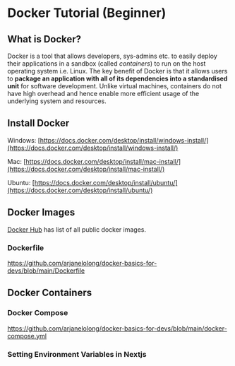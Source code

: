 # Docker Tutorial (Beginner)

## What is Docker?

Docker is a tool that allows developers, sys-admins etc. to easily deploy their applications in a sandbox (called *containers*) to run on the host operating system i.e. Linux. The key benefit of Docker is that it allows users to **package an application with all of its dependencies into a standardised unit** for software development. Unlike virtual machines, containers do not 
have high overhead and hence enable more efficient usage of the underlying system and resources.

## Install Docker

Windows: [https://docs.docker.com/desktop/install/windows-install/](https://docs.docker.com/desktop/install/windows-install/)

Mac: [https://docs.docker.com/desktop/install/mac-install/](https://docs.docker.com/desktop/install/mac-install/)

Ubuntu: [https://docs.docker.com/desktop/install/ubuntu/](https://docs.docker.com/desktop/install/ubuntu/)

## Docker Images

[Docker Hub](https://hub.docker.com/search?image_filter=official&q=) has list of all public docker images.

### Dockerfile
https://github.com/arjanelolong/docker-basics-for-devs/blob/main/Dockerfile

## Docker Containers

### Docker Compose
https://github.com/arjanelolong/docker-basics-for-devs/blob/main/docker-compose.yml

### Setting Environment Variables in Nextjs